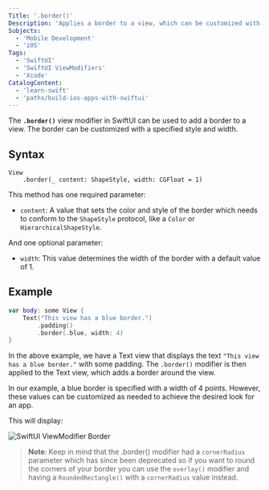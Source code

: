 ```yaml
---
Title: '.border()'
Description: 'Applies a border to a view, which can be customized with a specified style and width.'
Subjects:
  - 'Mobile Development'
  - 'iOS'
Tags:
  - 'SwiftUI'
  - 'SwiftUI ViewModifiers'
  - 'Xcode'
CatalogContent:
  - 'learn-swift'
  - 'paths/build-ios-apps-with-swiftui'
---
```


The **`.border()`** view modifier in SwiftUI can be used to add a border to a view. The border can be customized with a specified style and width.

## Syntax

```pseudo
View
    .border(_ content: ShapeStyle, width: CGFloat = 1)
```

This method has one required parameter:

- `content`: A value that sets the color and style of the border which needs to conform to the `ShapeStyle` protocol, like a `Color` or `HierarchicalShapeStyle`.

And one optional parameter:

- `width`: This value determines the width of the border with a default value of 1.

## Example

```swift
var body: some View {
    Text("This view has a blue border.")
        .padding()
        .border(.blue, width: 4)
}
```

In the above example, we have a Text view that displays the text `"This view has a blue border."` with some padding. The `.border()` modifier is then applied to the Text view, which adds a border around the view.

In our example, a blue border is specified with a width of 4 points. However, these values can be customized as needed to achieve the desired look for an app.

This will display:

![SwiftUI ViewModifier Border](https://raw.githubusercontent.com/Codecademy/docs/main/media/swiftui-viewmodifier-border.png)

> **Note**: Keep in mind that the .border() modifier had a `cornerRadius` parameter which has since been deprecated so if you want to round the corners of your border you can use the `overlay()` modifier and having a `RoundedRectangle()` with a `cornerRadius` value instead.
